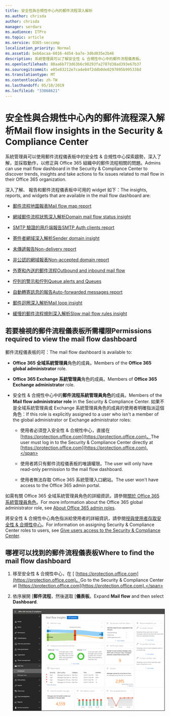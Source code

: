 ```yaml
---
title: 安全性與合規性中心內的郵件流程深入解析
ms.author: chrisda
author: chrisda
manager: serdars
ms.audience: ITPro
ms.topic: article
ms.service: O365-seccomp
localization_priority: Normal
ms.assetid: beb6acaa-6016-4d54-ba7e-3d6d035e2b46
description: 系統管理員可以了解安全性 & 合規性中心中的郵件流程儀表板。
ms.openlocfilehash: 80aa6b773d63b6c98293fa2787d38ad393e67b37
ms.sourcegitcommit: e05e83212e7ca4e84f2ddb0de0297895b995338d
ms.translationtype: MT
ms.contentlocale: zh-TW
ms.lasthandoff: 05/10/2019
ms.locfileid: "33868621"
---
```

# <a name="mail-flow-insights-in-the-security--compliance-center"></a><span data-ttu-id="e8668-103">安全性與合規性中心內的郵件流程深入解析</span><span class="sxs-lookup"><span data-stu-id="e8668-103">Mail flow insights in the Security & Compliance Center</span></span>

<span data-ttu-id="e8668-104">系統管理員可以使用郵件流程儀表板中的安全性 & 合規性中心探索趨勢，深入了解，並採取動作，以修正與 Office 365 組織中的郵件流程相關的問題。</span><span class="sxs-lookup"><span data-stu-id="e8668-104">Admins can use mail flow dashboard in the Security & Compliance Center to discover trends, insights and take actions to fix issues related to mail flow in their Office 365 organization.</span></span>

<span data-ttu-id="e8668-105">深入了解、 報告和郵件流程儀表板中可用的 widget 如下：</span><span class="sxs-lookup"><span data-stu-id="e8668-105">The insights, reports, and widgets that are available in the mail flow dashboard are:</span></span>

- [<span data-ttu-id="e8668-106">郵件流程地圖報表</span><span class="sxs-lookup"><span data-stu-id="e8668-106">Mail flow map report</span></span>](mfi-mail-flow-map-report.md)

- [<span data-ttu-id="e8668-107">網域郵件流程狀態深入解析</span><span class="sxs-lookup"><span data-stu-id="e8668-107">Domain mail flow status insight</span></span>](mfi-domain-mail-flow-status-insight.md)

- [<span data-ttu-id="e8668-108">SMTP 驗證的用戶端報告</span><span class="sxs-lookup"><span data-stu-id="e8668-108">SMTP Auth clients report</span></span>](mfi-smtp-auth-clients-report.md)

- [<span data-ttu-id="e8668-109">寄件者網域深入解析</span><span class="sxs-lookup"><span data-stu-id="e8668-109">Sender domain insight</span></span>](mfi-sender-domain-insight.md)

- [<span data-ttu-id="e8668-110">未傳遞報告</span><span class="sxs-lookup"><span data-stu-id="e8668-110">Non-delivery report</span></span>](mfi-non-delivery-report.md)

- [<span data-ttu-id="e8668-111">非公認的網域報表</span><span class="sxs-lookup"><span data-stu-id="e8668-111">Non-accepted domain report</span></span>](mfi-non-accepted-domain-report.md)

- [<span data-ttu-id="e8668-112">外寄和內送的郵件流程</span><span class="sxs-lookup"><span data-stu-id="e8668-112">Outbound and inbound mail flow</span></span>](mfi-outbound-and-inbound-mail-flow.md)

- [<span data-ttu-id="e8668-113">佇列的警示和佇列</span><span class="sxs-lookup"><span data-stu-id="e8668-113">Queue alerts and Queues</span></span>](mfi-queue-alerts-and-queues.md)

- [<span data-ttu-id="e8668-114">自動轉寄訊息的報告</span><span class="sxs-lookup"><span data-stu-id="e8668-114">Auto-forwarded messages report</span></span>](mfi-auto-forwarded-messages-report.md)

- [<span data-ttu-id="e8668-115">郵件迴圈深入解析</span><span class="sxs-lookup"><span data-stu-id="e8668-115">Mail loop insight</span></span>](mfi-mail-loop-insight.md)

- [<span data-ttu-id="e8668-116">緩慢的郵件流程規則深入解析</span><span class="sxs-lookup"><span data-stu-id="e8668-116">Slow mail flow rules insight</span></span>](mfi-slow-mail-flow-rules-insight.md)

## <a name="permissions-required-to-view-the-mail-flow-dashboard"></a><span data-ttu-id="e8668-117">若要檢視的郵件流程儀表板所需權限</span><span class="sxs-lookup"><span data-stu-id="e8668-117">Permissions required to view the mail flow dashboard</span></span>

<span data-ttu-id="e8668-118">郵件流程儀表板的可：</span><span class="sxs-lookup"><span data-stu-id="e8668-118">The mail flow dashboard is available to:</span></span>

- <span data-ttu-id="e8668-119">**Office 365 全域系統管理員**角色的成員。</span><span class="sxs-lookup"><span data-stu-id="e8668-119">Members of the **Office 365 global administrator** role.</span></span>

- <span data-ttu-id="e8668-120">**Office 365 Exchange 系統管理員**角色的成員。</span><span class="sxs-lookup"><span data-stu-id="e8668-120">Members of **Office 365 Exchange administrator** role.</span></span>

- <span data-ttu-id="e8668-121">安全性 & 合規性中心中的**郵件流程系統管理員角色**的成員。</span><span class="sxs-lookup"><span data-stu-id="e8668-121">Members of the **Mail flow administrator role** in the Security & Compliance Center.</span></span> <span data-ttu-id="e8668-122">如果不是全域系統管理員或 Exchange 系統管理員角色的成員的使用者明確指派這個角色：</span><span class="sxs-lookup"><span data-stu-id="e8668-122">If this role is explicitly assigned to a user who isn't a member of the global administrator or Exchange administrator roles:</span></span>

  - <span data-ttu-id="e8668-123">使用者必須登入安全性 & 合規性中心，直接在[https://protection.office.com](https://protection.office.com)。</span><span class="sxs-lookup"><span data-stu-id="e8668-123">The user must log in to the Security & Compliance Center directly at [https://protection.office.com](https://protection.office.com).</span></span>

  - <span data-ttu-id="e8668-124">使用者將只有郵件流程儀表板的唯讀權限。</span><span class="sxs-lookup"><span data-stu-id="e8668-124">The user will only have read-only permission to the mail flow dashboard.</span></span>

  - <span data-ttu-id="e8668-125">使用者無法存取 Office 365 系統管理入口網站。</span><span class="sxs-lookup"><span data-stu-id="e8668-125">The user won't have access to the Office 365 admin portal.</span></span>

<span data-ttu-id="e8668-126">如需有關 Office 365 全域系統管理員角色的詳細資訊，請參閱[關於 Office 365 系統管理員角色](https://docs.microsoft.com/office365/admin/add-users/about-admin-roles)。</span><span class="sxs-lookup"><span data-stu-id="e8668-126">For more information about the Office 365 global administrator role, see [About Office 365 admin roles](https://docs.microsoft.com/office365/admin/add-users/about-admin-roles).</span></span>

<span data-ttu-id="e8668-127">將安全性 & 合規性中心角色指派給使用者的詳細資訊，請參閱[授與使用者存取安全性 & 合規性中心](https://docs.microsoft.com/office365/securitycompliance/grant-access-to-the-security-and-compliance-center)。</span><span class="sxs-lookup"><span data-stu-id="e8668-127">For information on assigning Security & Compliance Center roles to users, see [Give users access to the Security & Compliance Center](https://docs.microsoft.com/office365/securitycompliance/grant-access-to-the-security-and-compliance-center).</span></span>

## <a name="where-to-find-the-mail-flow-dashboard"></a><span data-ttu-id="e8668-128">哪裡可以找到的郵件流程儀表板</span><span class="sxs-lookup"><span data-stu-id="e8668-128">Where to find the mail flow dashboard</span></span>

1. <span data-ttu-id="e8668-129">移至安全性 & 合規性中心，在 [ [https://protection.office.com](https://protection.office.com)。</span><span class="sxs-lookup"><span data-stu-id="e8668-129">Go to the Security & Compliance Center at [https://protection.office.com](https://protection.office.com).</span></span>

2. <span data-ttu-id="e8668-130">依序展開 [**郵件流程**，然後選取 [**儀表板**。</span><span class="sxs-lookup"><span data-stu-id="e8668-130">Expand **Mail flow** and then select **Dashboard**.</span></span>

   ![在 Office 365 安全性 & 合規性中心中郵件流程儀表板](media/mail-flow-dashboard-v2.png)
